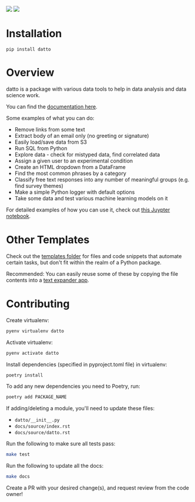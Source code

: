 [![](https://api.travis-ci.com/kristiewirth/datto.svg?branch=master)](https://travis-ci.com/github/kristiewirth/datto)
[![](https://readthedocs.org/projects/datto/badge/)](https://datto.readthedocs.io/en/latest/)

# Installation

`pip install datto`

# Overview

datto is a package with various data tools to help in data analysis and data science work.

You can find the [documentation here](https://datto.readthedocs.io/en/latest/).

Some examples of what you can do:

- Remove links from some text
- Extract body of an email only (no greeting or signature)
- Easily load/save data from S3
- Run SQL from Python
- Explore data - check for mistyped data, find correlated data
- Assign a given user to an experimental condition
- Create an HTML dropdown from a DataFrame
- Find the most common phrases by a category
- Classify free text responses into any number of meaningful groups (e.g. find survey themes)
- Make a simple Python logger with default options
- Take some data and test various machine learning models on it

For detailed examples of how you can use it, check out [this Juypter notebook](datto_examples.ipynb).

# Other Templates

Check out the [templates folder](templates) for files and code snippets that automate certain tasks, but don't fit within the realm of a Python package.

Recommended: You can easily reuse some of these by copying the file contents into a [text expander app](https://zapier.com/blog/text-expander-how-to/).

# Contributing

Create virtualenv:

```bash
pyenv virtualenv datto
```

Activate virtualenv:

```bash
pyenv activate datto
```

Install dependencies (specified in pyproject.toml file) in virtualenv:

```bash
poetry install
```

To add any new dependencies you need to Poetry, run:

```bash
poetry add PACKAGE_NAME
```

If adding/deleting a module, you'll need to update these files:

* `datto/__init__.py`
* `docs/source/index.rst`
* `docs/source/datto.rst`

Run the following to make sure all tests pass:

```bash
make test
```

Run the following to update all the docs:

```bash
make docs
```

Create a PR with your desired change(s), and request review from the code owner!
